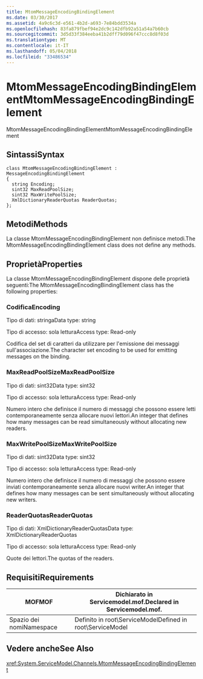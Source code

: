 ```yaml
---
title: MtomMessageEncodingBindingElement
ms.date: 03/30/2017
ms.assetid: 4a9c6c3d-e561-4b2d-a693-7e84bdd3534a
ms.openlocfilehash: 83fa879fbef94e2dc9c142dfb92a51a54a7b60cb
ms.sourcegitcommit: 3d5d33f384eeba41b2dff79d096f47ccc8d8f03d
ms.translationtype: MT
ms.contentlocale: it-IT
ms.lasthandoff: 05/04/2018
ms.locfileid: "33486534"
---
```

# <a name="mtommessageencodingbindingelement"></a><span data-ttu-id="01b31-102">MtomMessageEncodingBindingElement</span><span class="sxs-lookup"><span data-stu-id="01b31-102">MtomMessageEncodingBindingElement</span></span>
<span data-ttu-id="01b31-103">MtomMessageEncodingBindingElement</span><span class="sxs-lookup"><span data-stu-id="01b31-103">MtomMessageEncodingBindingElement</span></span>  
  
## <a name="syntax"></a><span data-ttu-id="01b31-104">Sintassi</span><span class="sxs-lookup"><span data-stu-id="01b31-104">Syntax</span></span>  
  
```  
class MtomMessageEncodingBindingElement : MessageEncodingBindingElement  
{  
  string Encoding;  
  sint32 MaxReadPoolSize;  
  sint32 MaxWritePoolSize;  
  XmlDictionaryReaderQuotas ReaderQuotas;  
};  
```  
  
## <a name="methods"></a><span data-ttu-id="01b31-105">Metodi</span><span class="sxs-lookup"><span data-stu-id="01b31-105">Methods</span></span>  
 <span data-ttu-id="01b31-106">La classe MtomMessageEncodingBindingElement non definisce metodi.</span><span class="sxs-lookup"><span data-stu-id="01b31-106">The MtomMessageEncodingBindingElement class does not define any methods.</span></span>  
  
## <a name="properties"></a><span data-ttu-id="01b31-107">Proprietà</span><span class="sxs-lookup"><span data-stu-id="01b31-107">Properties</span></span>  
 <span data-ttu-id="01b31-108">La classe MtomMessageEncodingBindingElement dispone delle proprietà seguenti:</span><span class="sxs-lookup"><span data-stu-id="01b31-108">The MtomMessageEncodingBindingElement class has the following properties:</span></span>  
  
### <a name="encoding"></a><span data-ttu-id="01b31-109">Codifica</span><span class="sxs-lookup"><span data-stu-id="01b31-109">Encoding</span></span>  
 <span data-ttu-id="01b31-110">Tipo di dati: stringa</span><span class="sxs-lookup"><span data-stu-id="01b31-110">Data type: string</span></span>  
  
 <span data-ttu-id="01b31-111">Tipo di accesso: sola lettura</span><span class="sxs-lookup"><span data-stu-id="01b31-111">Access type: Read-only</span></span>  
  
 <span data-ttu-id="01b31-112">Codifica del set di caratteri da utilizzare per l'emissione dei messaggi sull'associazione.</span><span class="sxs-lookup"><span data-stu-id="01b31-112">The character set encoding to be used for emitting messages on the binding.</span></span>  
  
### <a name="maxreadpoolsize"></a><span data-ttu-id="01b31-113">MaxReadPoolSize</span><span class="sxs-lookup"><span data-stu-id="01b31-113">MaxReadPoolSize</span></span>  
 <span data-ttu-id="01b31-114">Tipo di dati: sint32</span><span class="sxs-lookup"><span data-stu-id="01b31-114">Data type: sint32</span></span>  
  
 <span data-ttu-id="01b31-115">Tipo di accesso: sola lettura</span><span class="sxs-lookup"><span data-stu-id="01b31-115">Access type: Read-only</span></span>  
  
 <span data-ttu-id="01b31-116">Numero intero che definisce il numero di messaggi che possono essere letti contemporaneamente senza allocare nuovi lettori.</span><span class="sxs-lookup"><span data-stu-id="01b31-116">An integer that defines how many messages can be read simultaneously without allocating new readers.</span></span>  
  
### <a name="maxwritepoolsize"></a><span data-ttu-id="01b31-117">MaxWritePoolSize</span><span class="sxs-lookup"><span data-stu-id="01b31-117">MaxWritePoolSize</span></span>  
 <span data-ttu-id="01b31-118">Tipo di dati: sint32</span><span class="sxs-lookup"><span data-stu-id="01b31-118">Data type: sint32</span></span>  
  
 <span data-ttu-id="01b31-119">Tipo di accesso: sola lettura</span><span class="sxs-lookup"><span data-stu-id="01b31-119">Access type: Read-only</span></span>  
  
 <span data-ttu-id="01b31-120">Numero intero che definisce il numero di messaggi che possono essere inviati contemporaneamente senza allocare nuovi writer.</span><span class="sxs-lookup"><span data-stu-id="01b31-120">An integer that defines how many messages can be sent simultaneously without allocating new writers.</span></span>  
  
### <a name="readerquotas"></a><span data-ttu-id="01b31-121">ReaderQuotas</span><span class="sxs-lookup"><span data-stu-id="01b31-121">ReaderQuotas</span></span>  
 <span data-ttu-id="01b31-122">Tipo di dati: XmlDictionaryReaderQuotas</span><span class="sxs-lookup"><span data-stu-id="01b31-122">Data type: XmlDictionaryReaderQuotas</span></span>  
  
 <span data-ttu-id="01b31-123">Tipo di accesso: sola lettura</span><span class="sxs-lookup"><span data-stu-id="01b31-123">Access type: Read-only</span></span>  
  
 <span data-ttu-id="01b31-124">Quote dei lettori.</span><span class="sxs-lookup"><span data-stu-id="01b31-124">The quotas of the readers.</span></span>  
  
## <a name="requirements"></a><span data-ttu-id="01b31-125">Requisiti</span><span class="sxs-lookup"><span data-stu-id="01b31-125">Requirements</span></span>  
  
|<span data-ttu-id="01b31-126">MOF</span><span class="sxs-lookup"><span data-stu-id="01b31-126">MOF</span></span>|<span data-ttu-id="01b31-127">Dichiarato in Servicemodel.mof.</span><span class="sxs-lookup"><span data-stu-id="01b31-127">Declared in Servicemodel.mof.</span></span>|  
|---------|-----------------------------------|  
|<span data-ttu-id="01b31-128">Spazio dei nomi</span><span class="sxs-lookup"><span data-stu-id="01b31-128">Namespace</span></span>|<span data-ttu-id="01b31-129">Definito in root\ServiceModel</span><span class="sxs-lookup"><span data-stu-id="01b31-129">Defined in root\ServiceModel</span></span>|  
  
## <a name="see-also"></a><span data-ttu-id="01b31-130">Vedere anche</span><span class="sxs-lookup"><span data-stu-id="01b31-130">See Also</span></span>  
 <xref:System.ServiceModel.Channels.MtomMessageEncodingBindingElement>
